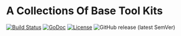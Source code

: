 # A Collections Of Base Tool Kits
[![Build Status](https://github.com/xgfone/go-toolkit/actions/workflows/go.yml/badge.svg)](https://github.com/xgfone/go-toolkit/actions/workflows/go.yml)
[![GoDoc](https://pkg.go.dev/badge/github.com/xgfone/go-toolkit)](https://pkg.go.dev/github.com/xgfone/go-toolkit)
[![License](https://img.shields.io/badge/License-Apache%202.0-blue.svg?style=flat-square)](https://raw.githubusercontent.com/xgfone/go-toolkit/master/LICENSE)
![GitHub release (latest SemVer)](https://img.shields.io/github/v/tag/xgfone/go-toolkit?sort=semver)
